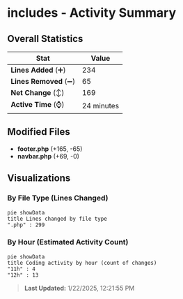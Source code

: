 # includes - Activity Summary 

## Overall Statistics

| Stat                   | Value                                                             |
| ---------------------- | ----------------------------------------------------------------- |
| **Lines Added** (➕)   | 234                                          |
| **Lines Removed** (➖) | 65                                        |
| **Net Change** (↕)    | 169                |
| **Active Time** (⌚)   | 24 minutes |


## Modified Files
- **footer.php** (+165, -65)
- **navbar.php** (+69, -0)

## Visualizations

### By File Type (Lines Changed)

```mermaid
pie showData
title Lines changed by file type
".php" : 299
```

### By Hour (Estimated Activity Count)

```mermaid
pie showData
title Coding activity by hour (count of changes)
"11h" : 4
"12h" : 13
```


> **Last Updated:** 1/22/2025, 12:21:55 PM